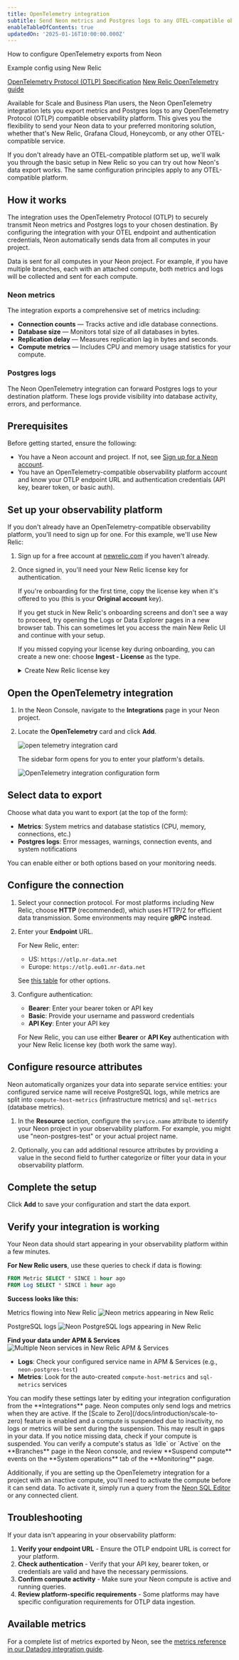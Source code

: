 ```yaml
---
title: OpenTelemetry integration
subtitle: Send Neon metrics and Postgres logs to any OTEL-compatible observability platform
enableTableOfContents: true
updatedOn: '2025-01-16T10:00:00.000Z'
---
```


<FeatureBetaProps feature_name="OpenTelemetry integration" />

<InfoBlock>
<DocsList title="What you will learn:">
<p>How to configure OpenTelemetry exports from Neon</p>
<p>Example config using New Relic</p>
</DocsList>

<DocsList title="External docs" theme="docs">
<a href="https://opentelemetry.io/docs/specs/otlp/">OpenTelemetry Protocol (OTLP) Specification</a>
<a href="https://docs.newrelic.com/docs/opentelemetry/best-practices/opentelemetry-otlp/">New Relic OpenTelemetry guide</a>
</DocsList>
</InfoBlock>

Available for Scale and Business Plan users, the Neon OpenTelemetry integration lets you export metrics and Postgres logs to any OpenTelemetry Protocol (OTLP) compatible observability platform. This gives you the flexibility to send your Neon data to your preferred monitoring solution, whether that's New Relic, Grafana Cloud, Honeycomb, or any other OTEL-compatible service.

If you don't already have an OTEL-compatible platform set up, we'll walk you through the basic setup in New Relic so you can try out how Neon's data export works. The same configuration principles apply to any OTEL-compatible platform.

## How it works

The integration uses the OpenTelemetry Protocol (OTLP) to securely transmit Neon metrics and Postgres logs to your chosen destination. By configuring the integration with your OTEL endpoint and authentication credentials, Neon automatically sends data from all computes in your project.

<Admonition type="note">
Data is sent for all computes in your Neon project. For example, if you have multiple branches, each with an attached compute, both metrics and logs will be collected and sent for each compute.
</Admonition>

### Neon metrics

The integration exports a comprehensive set of metrics including:

- **Connection counts** &#8212; Tracks active and idle database connections.
- **Database size** &#8212; Monitors total size of all databases in bytes.
- **Replication delay** &#8212; Measures replication lag in bytes and seconds.
- **Compute metrics** &#8212; Includes CPU and memory usage statistics for your compute.

### Postgres logs

<FeatureBetaProps feature_name="Postgres logs export" />

The Neon OpenTelemetry integration can forward Postgres logs to your destination platform. These logs provide visibility into database activity, errors, and performance.

## Prerequisites

Before getting started, ensure the following:

- You have a Neon account and project. If not, see [Sign up for a Neon account](/docs/get-started-with-neon/signing-up).
- You have an OpenTelemetry-compatible observability platform account and know your OTLP endpoint URL and authentication credentials (API key, bearer token, or basic auth).

<Steps>

## Set up your observability platform

If you don't already have an OpenTelemetry-compatible observability platform, you'll need to sign up for one. For this example, we'll use New Relic:

1. Sign up for a free account at [newrelic.com](https://newrelic.com) if you haven't already.
2. Once signed in, you'll need your New Relic license key for authentication.

   If you're onboarding for the first time, copy the license key when it's offered to you (this is your **Original account** key).

   <Admonition type="tip">
   If you get stuck in New Relic's onboarding screens and don't see a way to proceed, try opening the Logs or Data Explorer pages in a new browser tab. This can sometimes let you access the main New Relic UI and continue with your setup.
   </Admonition>

   If you missed copying your license key during onboarding, you can create a new one: choose **Ingest - License** as the type.

   <details>
   <summary>Create New Relic license key</summary>

   1. Click on your user menu in the bottom left corner.
   2. Select **API Keys** from the menu.

      ![New Relic profile menu showing API Keys option](/docs/guides/new_relic_api_keys.png)

   3. Click **Create a key** → choose **Ingest - License**. Copy the key immediately (you can't view it again later).

      ![New Relic API Keys page showing license key types](/docs/guides/new_relic_copy_key.png)

   Your license key will look something like `eu01xxaa1234567890abcdef1234567890NRAL` (the format varies by region).

   </details>

## Open the OpenTelemetry integration

1. In the Neon Console, navigate to the **Integrations** page in your Neon project.
2. Locate the **OpenTelemetry** card and click **Add**.

   ![open telemetry integration card](/docs/guides/open_telemetry_card.png)

   The sidebar form opens for you to enter your platform's details.

   ![OpenTelemetry integration configuration form](/docs/guides/opentelemetry_config_form.png)

## Select data to export

Choose what data you want to export (at the top of the form):

- **Metrics**: System metrics and database statistics (CPU, memory, connections, etc.)
- **Postgres logs**: Error messages, warnings, connection events, and system notifications

You can enable either or both options based on your monitoring needs.

## Configure the connection

1. Select your connection protocol. For most platforms including New Relic, choose **HTTP** (recommended), which uses HTTP/2 for efficient data transmission. Some environments may require **gRPC** instead.

2. Enter your **Endpoint** URL.

   For New Relic, enter:

   - US: `https://otlp.nr-data.net`
   - Europe: `https://otlp.eu01.nr-data.net`

   See [this table](https://docs.newrelic.com/docs/opentelemetry/best-practices/opentelemetry-otlp/#configure-endpoint-port-protocol) for other options.

3. Configure authentication:

   - **Bearer**: Enter your bearer token or API key
   - **Basic**: Provide your username and password credentials
   - **API Key**: Enter your API key

   For New Relic, you can use either **Bearer** or **API Key** authentication with your New Relic license key (both work the same way).

## Configure resource attributes

Neon automatically organizes your data into separate service entities: your configured service name will receive PostgreSQL logs, while metrics are split into `compute-host-metrics` (infrastructure metrics) and `sql-metrics` (database metrics).

1. In the **Resource** section, configure the `service.name` attribute to identify your Neon project in your observability platform. For example, you might use "neon-postgres-test" or your actual project name.

2. Optionally, you can add additional resource attributes by providing a value in the second field to further categorize or filter your data in your observability platform.

## Complete the setup

Click **Add** to save your configuration and start the data export.

## Verify your integration is working

Your Neon data should start appearing in your observability platform within a few minutes.

**For New Relic users**, use these queries to check if data is flowing:

```sql
FROM Metric SELECT * SINCE 1 hour ago
FROM Log SELECT * SINCE 1 hour ago
```

**Success looks like this:**

Metrics flowing into New Relic
![Neon metrics appearing in New Relic](/docs/guides/new_relic_metrics_success.png)

PostgreSQL logs
![Neon PostgreSQL logs appearing in New Relic](/docs/guides/new_relic_logs_success.png)

**Find your data under APM & Services**
![Multiple Neon services in New Relic APM & Services](/docs/guides/new_relic_services.png)

- **Logs**: Check your configured service name in APM & Services (e.g., `neon-postgres-test`)
- **Metrics**: Look for the auto-created `compute-host-metrics` and `sql-metrics` services

</Steps>

<Admonition type="note">
You can modify these settings later by editing your integration configuration from the **Integrations** page.
</Admonition>

<Admonition type="note">
Neon computes only send logs and metrics when they are active. If the [Scale to Zero](/docs/introduction/scale-to-zero) feature is enabled and a compute is suspended due to inactivity, no logs or metrics will be sent during the suspension. This may result in gaps in your data. If you notice missing data, check if your compute is suspended. You can verify a compute's status as `Idle` or `Active` on the **Branches** page in the Neon console, and review **Suspend compute** events on the **System operations** tab of the **Monitoring** page.

Additionally, if you are setting up the OpenTelemetry integration for a project with an inactive compute, you'll need to activate the compute before it can send data. To activate it, simply run a query from the [Neon SQL Editor](/docs/get-started-with-neon/query-with-neon-sql-editor) or any connected client.
</Admonition>

## Troubleshooting

If your data isn't appearing in your observability platform:

1. **Verify your endpoint URL** - Ensure the OTLP endpoint URL is correct for your platform.
2. **Check authentication** - Verify that your API key, bearer token, or credentials are valid and have the necessary permissions.
3. **Confirm compute activity** - Make sure your Neon compute is active and running queries.
4. **Review platform-specific requirements** - Some platforms may have specific configuration requirements for OTLP data ingestion.

## Available metrics

For a complete list of metrics exported by Neon, see the [metrics reference in our Datadog integration guide](/docs/guides/datadog#available-metrics).

<NeedHelp />
